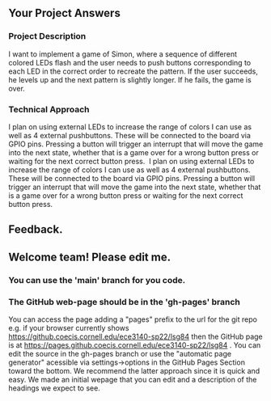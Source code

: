 ## Your Project Answers

### Project Description

I want to implement a game of Simon, where a sequence of different colored LEDs flash and the user needs to push buttons corresponding to each LED in the correct order to recreate the pattern. If the user succeeds, he levels up and the next pattern is slightly longer. If he fails, the game is over. 
### Technical Approach

I plan on using external LEDs to increase the range of colors I can use as well as 4 external pushbuttons. These will be connected to the board via GPIO pins. Pressing a button will trigger an interrupt that will move the game into the next state, whether that is a game over for a wrong button press or waiting for the next correct button press. 
I plan on using external LEDs to increase the range of colors I can use as well as 4 external pushbuttons. These will be connected to the board via GPIO pins. Pressing a button will trigger an interrupt that will move the game into the next state, whether that is a game over for a wrong button press or waiting for the next correct button press. 

## Feedback.

## Welcome team! Please edit me.
### You can use the 'main' branch for you code.
### The GitHub web-page should be in the 'gh-pages' branch
You can access the page adding a "pages" prefix to the url for the git repo e.g. if your browser currently shows https://github.coecis.cornell.edu/ece3140-sp22/lsg84 then the GitHub page is at https://pages.github.coecis.cornell.edu/ece3140-sp22/lsg84 . You can edit the source in the gh-pages branch or use the "automatic page generator" acessible via settings->options in the GitHub Pages Section toward the bottom. We recommend the latter approach since it is quick and easy. We made an initial wepage that you can edit and a description of the headings we expect to see.
